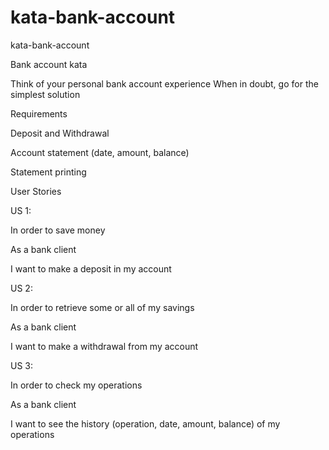 # kata-bank-account
kata-bank-account

Bank account kata

Think of your personal bank account experience When in doubt, go for the simplest solution

 

Requirements

Deposit and Withdrawal

Account statement (date, amount, balance)

Statement printing

 

User Stories

US 1:

In order to save money

As a bank client

I want to make a deposit in my account

 

US 2:

In order to retrieve some or all of my savings

As a bank client

I want to make a withdrawal from my account

 

US 3:

In order to check my operations

As a bank client

I want to see the history (operation, date, amount, balance)  of my operations
